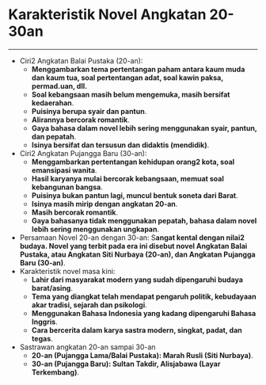 # Karakteristik Novel Angkatan 20-30an
---

- Ciri2 Angkatan Balai Pustaka (20-an):
  - **Menggambarkan tema pertentangan paham antara kaum muda dan kaum tua, soal pertentangan adat, soal kawin paksa, permad.uan, dll.**
  - **Soal kebangsaan masih belum mengemuka, masih bersifat kedaerahan**.
  - **Puisinya berupa syair dan pantun**.
  - **Alirannya bercorak romantik**.
  - **Gaya bahasa dalam novel lebih sering menggunakan syair, pantun, dan pepatah**.
  - **Isinya bersifat dan tersusun dan didaktis (mendidik)**.
- Ciri2 Angkatan Pujangga Baru (30-an):
  - **Menggambarkan pertentangan kehidupan orang2 kota, soal emansipasi wanita**.
  - **Hasil karyanya mulai bercorak kebangsaan, memuat soal kebangunan bangsa**.
  - **Puisinya bukan pantun lagi, muncul bentuk soneta dari Barat**.
  - **Isinya masih mirip dengan angkatan 20-an**.
  - **Masih bercorak romantik**.
  - **Gaya bahasanya tidak menggunakan pepatah, bahasa dalam novel lebih sering menggunakan ungkapan**.
- Persamaan Novel 20-an dengan 30-an: S**angat kental dengan nilai2 budaya. Novel yang terbit pada era ini disebut novel Angkatan Balai Pustaka, atau Angkatan Siti Nurbaya (20-an), dan Angkatan Pujangga Baru (30-an)**.
- Karakteristik novel masa kini:
  - **Lahir dari masyarakat modern yang sudah dipengaruhi budaya barat/asing**.
  - **Tema yang diangkat telah mendapat pengaruh politik, kebudayaan akar tradisi, sejarah dan psikologi**.
  - **Menggunakan Bahasa Indonesia yang kadang dipengaruhi Bahasa Inggris**.
  - **Cara bercerita dalam karya sastra modern, singkat, padat, dan tegas**.
- Sastrawan angkatan 20-an sampai 30-an
  - **20-an (Pujangga Lama/Balai Pustaka): Marah Rusli (Siti Nurbaya)**.
  - **30-an (Pujangga Baru): Sultan Takdir, Alisjabawa (Layar Terkembang)**.